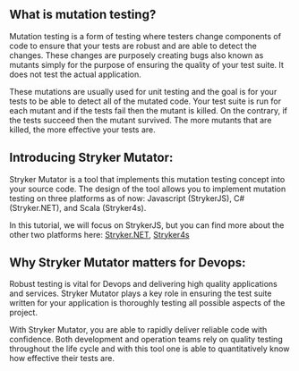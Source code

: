 ## What is mutation testing?
Mutation testing is a form of testing where testers change components of code to ensure that your tests are robust and are able to detect the changes. These changes are purposely creating bugs also known as mutants simply for the purpose of ensuring the quality of your test suite. It does not test the actual application.

These mutations are usually used for unit testing and the goal is for your tests to be able to detect all of the mutated code. Your test suite is run for each mutant and if the tests fail then the mutant is killed. On the contrary, if the tests succeed then the mutant survived. The more mutants that are killed, the more effective your tests are.

## Introducing Stryker Mutator:
Stryker Mutator is a tool that implements this mutation testing concept into your source code. The design of the tool allows you to implement mutation testing on three platforms as of now: Javascript (StrykerJS), C# (Stryker.NET), and Scala (Stryker4s).  

In this tutorial, we will focus on StrykerJS, but you can find more about the other two platforms here: <a href="https://stryker-mutator.io/docs/stryker-net/introduction ">Stryker.NET</a>, <a href="https://stryker-mutator.io/docs/stryker4s/getting-started">Stryker4s</a>

## Why Stryker Mutator matters for Devops:
Robust testing is vital for Devops and delivering high quality applications and services. Stryker Mutator plays a key role in ensuring the test suite written for your application is thoroughly testing all possible aspects of the project.

With Stryker Mutator, you are able to rapidly deliver reliable code with confidence. Both development and operation teams rely on quality testing throughout the life cycle and with this tool one is able to quantitatively know how effective their tests are.
